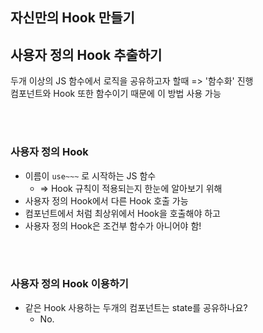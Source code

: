 ## 자신만의 Hook 만들기

## 사용자 정의 Hook 추출하기

두개 이상의 JS 함수에서 로직을 공유하고자 할때 => '함수화' 진행  
컴포넌트와 Hook 또한 함수이기 때문에 이 방법 사용 가능

<br>
<br>

### 사용자 정의 Hook

- 이름이 `use~~~` 로 시작하는 JS 함수
	- => Hook 규칙이 적용되는지 한눈에 알아보기 위해
- 사용자 정의 Hook에서 다른 Hook 호출 가능
- 컴포넌트에서 처럼 최상위에서 Hook을 호출해야 하고
- 사용자 정의 Hook은 조건부 함수가 아니어야 함!

<br>
<br>

### 사용자 정의 Hook 이용하기

- 같은 Hook 사용하는 두개의 컴포넌트는 state를 공유하나요?
	- No.


<br>
<br>
<br>
<br>
